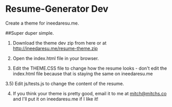 # Resume-Generator Dev

Create a theme for ineedaresu.me.

##Super duper simple.

1) Download the theme dev zip from here or at http://ineedaresu.me/resume-theme.zip

2) Open the index.html file in your browser.

3) Edit the THEME.CSS file to change how the resume looks - don't edit the index.html file because that is staying the same on ineedaresu.me

  3.5) Edit js/tests.js to change the content of the resume.
    
4) If you think your theme is pretty good, email it to me at mitch@mitchs.co and I'll put it on ineedaresu.me if I like it!
